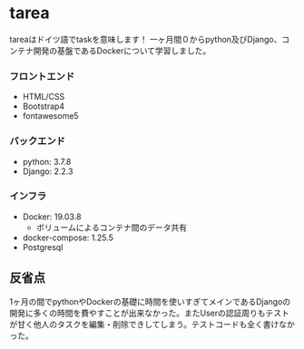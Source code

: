 # tarea
tareaはドイツ語でtaskを意味します！
一ヶ月間０からpython及びDjango、コンテナ開発の基盤であるDockerについて学習しました。

### フロントエンド
- HTML/CSS
- Bootstrap4
- fontawesome5

### バックエンド
- python: 3.7.8
- Django: 2.2.3

### インフラ
- Docker: 19.03.8
  - ボリュームによるコンテナ間のデータ共有
- docker-compose: 1.25.5
- Postgresql

## 反省点
1ヶ月の間でpythonやDockerの基礎に時間を使いすぎてメインであるDjangoの開発に多くの時間を費やすことが出来なかった。またUserの認証周りもテストが甘く他人のタスクを編集・削除できしてしまう。テストコードも全く書けなかった。
